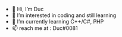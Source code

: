 - 👋 Hi, I’m Duc
- 👀 I’m interested in coding and still learning
- 🌱 I’m currently learning C++/C#, PHP 
- 📫 reach me at : Duc#0081

<!---
dcng2803/dcng2803 is a ✨ special ✨ repository because its `README.md` (this file) appears on your GitHub profile.
You can click the Preview link to take a look at your changes.
--->
